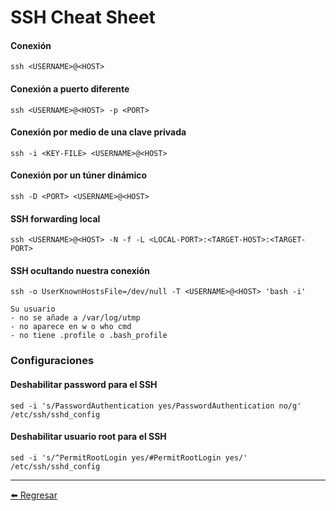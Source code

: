 # SSH Cheat Sheet

#### Conexión
```
ssh <USERNAME>@<HOST>
```

#### Conexión a puerto diferente
```
ssh <USERNAME>@<HOST> -p <PORT>
```

#### Conexión por medio de una clave privada
```
ssh -i <KEY-FILE> <USERNAME>@<HOST>
```

#### Conexión por un túner dinámico
```
ssh -D <PORT> <USERNAME>@<HOST>
```

#### SSH forwarding local
```
ssh <USERNAME>@<HOST> -N -f -L <LOCAL-PORT>:<TARGET-HOST>:<TARGET-PORT>
```

#### SSH ocultando nuestra conexión
```
ssh -o UserKnownHostsFile=/dev/null -T <USERNAME>@<HOST> 'bash -i'

Su usuario
- no se añade a /var/log/utmp
- no aparece en w o who cmd
- no tiene .profile o .bash_profile
```

### Configuraciones

#### Deshabilitar password para el SSH
```
sed -i 's/PasswordAuthentication yes/PasswordAuthentication no/g' /etc/ssh/sshd_config
```

#### Deshabilitar usuario root para el SSH
```
sed -i 's/^PermitRootLogin yes/#PermitRootLogin yes/' /etc/ssh/sshd_config
```

---

[:arrow_left: Regresar](https://github.com/m4lal0/cheatsheets)